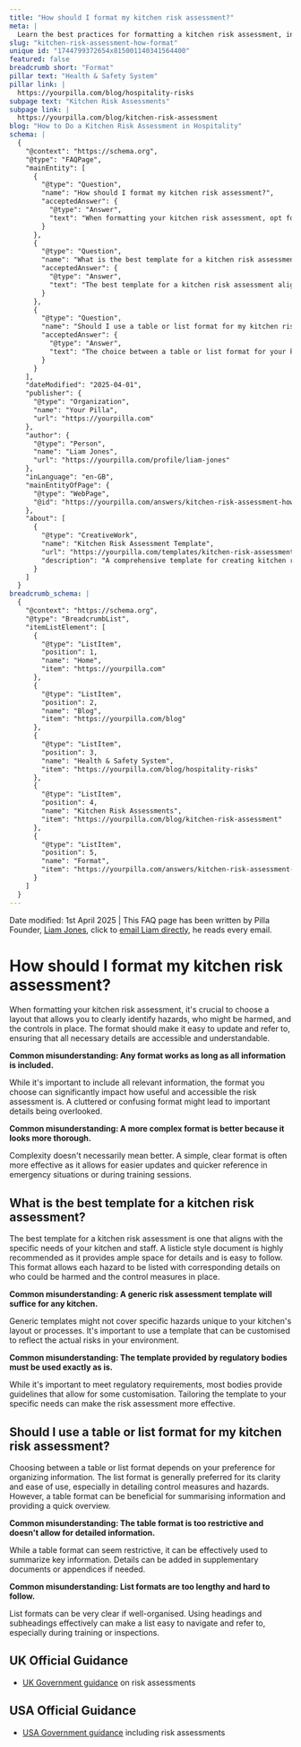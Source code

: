 ```yaml
---
title: "How should I format my kitchen risk assessment?"
meta: |
  Learn the best practices for formatting a kitchen risk assessment, including choosing between list and table formats and customizing templates.
slug: "kitchen-risk-assessment-how-format"
unique id: "1744799372654x815001140341564400"
featured: false
breadcrumb short: "Format"
pillar text: "Health & Safety System"
pillar link: |
  https://yourpilla.com/blog/hospitality-risks
subpage text: "Kitchen Risk Assessments"
subpage link: |
  https://yourpilla.com/blog/kitchen-risk-assessment
blog: "How to Do a Kitchen Risk Assessment in Hospitality"
schema: |
  {
    "@context": "https://schema.org",
    "@type": "FAQPage",
    "mainEntity": [
      {
        "@type": "Question",
        "name": "How should I format my kitchen risk assessment?",
        "acceptedAnswer": {
          "@type": "Answer",
          "text": "When formatting your kitchen risk assessment, opt for a layout that clearly identifies hazards, affected individuals, and control measures. Choose a format that is simple to update and easy to navigate. Ensure the format is not cluttered or complex, as simpler formats typically enhance usability and accessibility."
        }
      },
      {
        "@type": "Question",
        "name": "What is the best template for a kitchen risk assessment?",
        "acceptedAnswer": {
          "@type": "Answer",
          "text": "The best template for a kitchen risk assessment aligns with the specific needs of your kitchen and staff. A listicle style is recommended for clarity and ease of use, allowing each hazard, its potential victims, and the control measures to be clearly and effectively listed."
        }
      },
      {
        "@type": "Question",
        "name": "Should I use a table or list format for my kitchen risk assessment?",
        "acceptedAnswer": {
          "@type": "Answer",
          "text": "The choice between a table or list format for your kitchen risk assessment depends on your preference. List formats are generally preferred for their clarity in detailing hazards and control measures, while table formats are useful for summarizing information. Ensure whatever format you choose aids in clarity and effectiveness of the risk assessment."
        }
      }
    ],
    "dateModified": "2025-04-01",
    "publisher": {
      "@type": "Organization",
      "name": "Your Pilla",
      "url": "https://yourpilla.com"
    },
    "author": {
      "@type": "Person",
      "name": "Liam Jones",
      "url": "https://yourpilla.com/profile/liam-jones"
    },
    "inLanguage": "en-GB",
    "mainEntityOfPage": {
      "@type": "WebPage",
      "@id": "https://yourpilla.com/answers/kitchen-risk-assessment-how-format"
    },
    "about": [
      {
        "@type": "CreativeWork",
        "name": "Kitchen Risk Assessment Template",
        "url": "https://yourpilla.com/templates/kitchen-risk-assessment",
        "description": "A comprehensive template for creating kitchen risk assessments tailored to your specific needs, making it simpler to address and manage kitchen risks effectively."
      }
    ]
  }
breadcrumb_schema: |
  {
    "@context": "https://schema.org",
    "@type": "BreadcrumbList",
    "itemListElement": [
      {
        "@type": "ListItem",
        "position": 1,
        "name": "Home",
        "item": "https://yourpilla.com"
      },
      {
        "@type": "ListItem",
        "position": 2,
        "name": "Blog",
        "item": "https://yourpilla.com/blog"
      },
      {
        "@type": "ListItem",
        "position": 3,
        "name": "Health & Safety System",
        "item": "https://yourpilla.com/blog/hospitality-risks"
      },
      {
        "@type": "ListItem",
        "position": 4,
        "name": "Kitchen Risk Assessments",
        "item": "https://yourpilla.com/blog/kitchen-risk-assessment"
      },
      {
        "@type": "ListItem",
        "position": 5,
        "name": "Format",
        "item": "https://yourpilla.com/answers/kitchen-risk-assessment-how-format"
      }
    ]
  }
---
```


Date modified: 1st April 2025 | This FAQ page has been written by Pilla Founder, [Liam Jones](https://yourpilla.com/profile/liam-jones), click to [email Liam directly](https://mailto:liam@yourpilla.com), he reads every email.

# How should I format my kitchen risk assessment?

When formatting your kitchen risk assessment, it's crucial to choose a layout that allows you to clearly identify hazards, who might be harmed, and the controls in place. The format should make it easy to update and refer to, ensuring that all necessary details are accessible and understandable.

**Common misunderstanding: Any format works as long as all information is included.**

While it's important to include all relevant information, the format you choose can significantly impact how useful and accessible the risk assessment is. A cluttered or confusing format might lead to important details being overlooked.

**Common misunderstanding: A more complex format is better because it looks more thorough.**

Complexity doesn't necessarily mean better. A simple, clear format is often more effective as it allows for easier updates and quicker reference in emergency situations or during training sessions.

## What is the best template for a kitchen risk assessment?

The best template for a kitchen risk assessment is one that aligns with the specific needs of your kitchen and staff. A listicle style document is highly recommended as it provides ample space for details and is easy to follow. This format allows each hazard to be listed with corresponding details on who could be harmed and the control measures in place.

**Common misunderstanding: A generic risk assessment template will suffice for any kitchen.**

Generic templates might not cover specific hazards unique to your kitchen's layout or processes. It's important to use a template that can be customised to reflect the actual risks in your environment.

**Common misunderstanding: The template provided by regulatory bodies must be used exactly as is.**

While it's important to meet regulatory requirements, most bodies provide guidelines that allow for some customisation. Tailoring the template to your specific needs can make the risk assessment more effective.

## Should I use a table or list format for my kitchen risk assessment?

Choosing between a table or list format depends on your preference for organizing information. The list format is generally preferred for its clarity and ease of use, especially in detailing control measures and hazards. However, a table format can be beneficial for summarising information and providing a quick overview.

**Common misunderstanding: The table format is too restrictive and doesn't allow for detailed information.**

While a table format can seem restrictive, it can be effectively used to summarize key information. Details can be added in supplementary documents or appendices if needed.

**Common misunderstanding: List formats are too lengthy and hard to follow.**

List formats can be very clear if well-organised. Using headings and subheadings effectively can make a list easy to navigate and refer to, especially during training or inspections.

## UK Official Guidance

-   [UK Government guidance](https://www.hse.gov.uk/catering/risk.htm) on risk assessments

## USA Official Guidance

-   [USA Government guidance](https://www.fda.gov/regulatory-information/search-fda-guidance-documents/draft-guidance-industry-hazard-analysis-and-risk-based-preventive-controls-human-food) including risk assessments